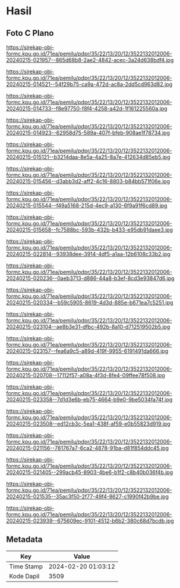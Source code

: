 # Hasil

## Foto C Plano

https://sirekap-obj-formc.kpu.go.id/71ea/pemilu/pdpr/35/22/13/20/12/3522132012006-20240215-021957--865d68b8-2ae2-4842-acec-3a24d638bdf4.jpg

https://sirekap-obj-formc.kpu.go.id/71ea/pemilu/pdpr/35/22/13/20/12/3522132012006-20240215-014521--54f29b75-ca9a-472d-ac8a-2dd5cd963d82.jpg

https://sirekap-obj-formc.kpu.go.id/71ea/pemilu/pdpr/35/22/13/20/12/3522132012006-20240215-014733--f8e97750-f8f4-4258-a42d-1f161225560a.jpg

https://sirekap-obj-formc.kpu.go.id/71ea/pemilu/pdpr/35/22/13/20/12/3522132012006-20240215-014923--62958d75-589a-407f-bfeb-908ae1f78734.jpg

https://sirekap-obj-formc.kpu.go.id/71ea/pemilu/pdpr/35/22/13/20/12/3522132012006-20240215-015121--b3214daa-8e5a-4a25-8a7e-412634d85eb5.jpg

https://sirekap-obj-formc.kpu.go.id/71ea/pemilu/pdpr/35/22/13/20/12/3522132012006-20240215-015456--d3abb3d2-aff2-4c16-8803-b84bb571f06e.jpg

https://sirekap-obj-formc.kpu.go.id/71ea/pemilu/pdpr/35/22/13/20/12/3522132012006-20240215-015544--f49a5168-215d-4ec9-a130-6f9a91f6cd89.jpg

https://sirekap-obj-formc.kpu.go.id/71ea/pemilu/pdpr/35/22/13/20/12/3522132012006-20240215-015658--fc7588bc-593b-432b-b433-e95db91daee3.jpg

https://sirekap-obj-formc.kpu.go.id/71ea/pemilu/pdpr/35/22/13/20/12/3522132012006-20240215-022814--93938dee-3914-4df5-a1aa-12b6108c33b2.jpg

https://sirekap-obj-formc.kpu.go.id/71ea/pemilu/pdpr/35/22/13/20/12/3522132012006-20240215-020236--0aeb3713-d886-44a8-b3ef-8cd3e93847d6.jpg

https://sirekap-obj-formc.kpu.go.id/71ea/pemilu/pdpr/35/22/13/20/12/3522132012006-20240215-020334--b59c5905-8619-4d3d-885e-b671ea7c5251.jpg

https://sirekap-obj-formc.kpu.go.id/71ea/pemilu/pdpr/35/22/13/20/12/3522132012006-20240215-023104--ae8b3e31-dfbc-492b-8a10-d712519502b5.jpg

https://sirekap-obj-formc.kpu.go.id/71ea/pemilu/pdpr/35/22/13/20/12/3522132012006-20240215-023157--fea6a9c5-a89d-419f-9955-6191491da666.jpg

https://sirekap-obj-formc.kpu.go.id/71ea/pemilu/pdpr/35/22/13/20/12/3522132012006-20240215-020708--17112f57-a08a-4f3d-8fe4-09ffee78f508.jpg

https://sirekap-obj-formc.kpu.go.id/71ea/pemilu/pdpr/35/22/13/20/12/3522132012006-20240215-023358--7d1d3e6b-eb75-4664-b9e0-9be5034fa74f.jpg

https://sirekap-obj-formc.kpu.go.id/71ea/pemilu/pdpr/35/22/13/20/12/3522132012006-20240215-023508--ed12cb3c-5ea1-438f-af59-e0b55823d919.jpg

https://sirekap-obj-formc.kpu.go.id/71ea/pemilu/pdpr/35/22/13/20/12/3522132012006-20240215-021156--781767a7-6ca2-4878-91ba-d81f854ddc45.jpg

https://sirekap-obj-formc.kpu.go.id/71ea/pemilu/pdpr/35/22/13/20/12/3522132012006-20240215-021405--299acb45-8903-4be6-b1f2-c8b40b036f4b.jpg

https://sirekap-obj-formc.kpu.go.id/71ea/pemilu/pdpr/35/22/13/20/12/3522132012006-20240215-021535--35ac3f50-2f77-49f4-8627-c1990f42b9be.jpg

https://sirekap-obj-formc.kpu.go.id/71ea/pemilu/pdpr/35/22/13/20/12/3522132012006-20240215-023939--675609ec-9101-4512-b6b2-380c68d7bcdb.jpg


## Metadata

| Key        | Value               |
| ---------- | ------------------- |
| Time Stamp | 2024-02-20 01:03:12 |
| Kode Dapil | 3509                |



